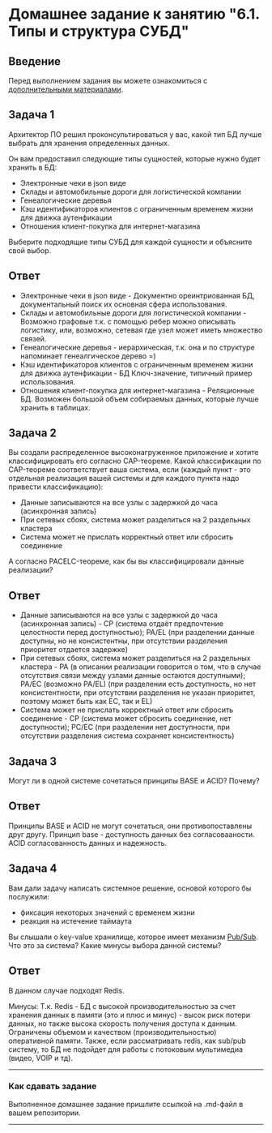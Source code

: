 # Домашнее задание к занятию "6.1. Типы и структура СУБД"

## Введение

Перед выполнением задания вы можете ознакомиться с 
[дополнительными материалами](https://github.com/netology-code/virt-homeworks/tree/master/additional/README.md).

## Задача 1

Архитектор ПО решил проконсультироваться у вас, какой тип БД 
лучше выбрать для хранения определенных данных.

Он вам предоставил следующие типы сущностей, которые нужно будет хранить в БД:

- Электронные чеки в json виде
- Склады и автомобильные дороги для логистической компании
- Генеалогические деревья
- Кэш идентификаторов клиентов с ограниченным временем жизни для движка аутенфикации
- Отношения клиент-покупка для интернет-магазина

Выберите подходящие типы СУБД для каждой сущности и объясните свой выбор.

## Ответ
- Электронные чеки в json виде  - Документно ореинтриованная БД, документальный поиск их основная сфера использования.
- Склады и автомобильные дороги для логистической компании - Возможно графовые т.к. с помощью ребер можно описывать логистику, или, возможно, сетевая где узел может иметь множество связей.
- Генеалогические деревья - иерархическая, т.к. она и по структуре напоминает генеалгическое дерево =)
- Кэш идентификаторов клиентов с ограниченным временем жизни для движка аутенфикации - БД Ключ-значение, типичный пример использования.
- Отношения клиент-покупка для интернет-магазина - Реляционные БД. Возможен большой объем собираемых данных, которые лучше хранить в таблицах.

## Задача 2

Вы создали распределенное высоконагруженное приложение и хотите классифицировать его согласно 
CAP-теореме. Какой классификации по CAP-теореме соответствует ваша система, если 
(каждый пункт - это отдельная реализация вашей системы и для каждого пункта надо привести классификацию):

- Данные записываются на все узлы с задержкой до часа (асинхронная запись)
- При сетевых сбоях, система может разделиться на 2 раздельных кластера
- Система может не прислать корректный ответ или сбросить соединение

А согласно PACELC-теореме, как бы вы классифицировали данные реализации?

## Ответ
- Данные записываются на все узлы с задержкой до часа (асинхронная запись) - CP (система отдаёт предпочтение целостности перед доступностью); PA/EL (при разделении данные доступны, но не консистентны, при отсутствии разделения приоритет отдается задержке)
- При сетевых сбоях, система может разделиться на 2 раздельных кластера - PA (в описании реализации говорится о том, что в случае отсутствия связи между узлами данные остаются доступными); PA/EC (возможно PA/EL) (при разделении есть доступность, но нет консистентности, при отсутствии разделения не указан приоритет, поэтому может быть как EC, так и EL)
- Система может не прислать корректный ответ или сбросить соединение - CP (система может сбросить соединение, нет доступности); PC/EC (при разделении нет доступности, при отсутствии разделения система сохраняет консистентность)

## Задача 3

Могут ли в одной системе сочетаться принципы BASE и ACID? Почему?

## Ответ
Принципы BASE и ACID не могут сочетаться, они противопоставлены друг другу. Принцип base - доступность данных без согласовааности. ACID согласованность данных и надежность.

## Задача 4

Вам дали задачу написать системное решение, основой которого бы послужили:

- фиксация некоторых значений с временем жизни
- реакция на истечение таймаута

Вы слышали о key-value хранилище, которое имеет механизм [Pub/Sub](https://habr.com/ru/post/278237/). 
Что это за система? Какие минусы выбора данной системы?

## Ответ
В данном случае подходят Redis.

Минусы:
Т.к. Redis - БД с высокой производительностью за счет хранения данных в памяти (это и плюс и минус) - высок риск потери данных, но также высока скорость получения доступа к данным. Ограничены объемом и качеством (производительностью) оперативной памяти. Также, если рассматривать redis, как sub/pub систему, то БД не подойдет для работы с потоковым мультимедиа (видео, VOIP и тд).

---

### Как cдавать задание

Выполненное домашнее задание пришлите ссылкой на .md-файл в вашем репозитории.

---
